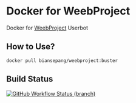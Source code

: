 # Docker for WeebProject
Docker for [WeebProject](https://github.com/BianSepang/WeebProject) Userbot

## How to Use?
```
docker pull biansepang/weebproject:buster
```

## Build Status
<a href="https://github.com/BianSepang/Docker/actions?query=branch%3Amaster"> <img alt="GitHub Workflow Status (branch)" src="https://img.shields.io/github/actions/workflow/status/BianSepang/Docker/.github/workflows/docker-build.yml?branch=master&color=blue&label=Docker%20build&logo=github%20actions&logoColor=green&style=for-the-badge" /></a>
